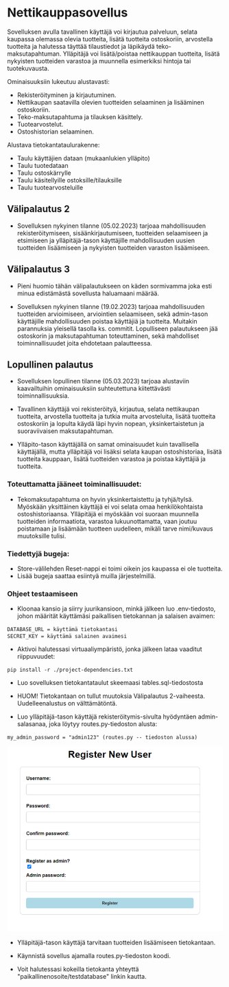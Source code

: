 # Nettikauppasovellus

Sovelluksen avulla tavallinen käyttäjä voi kirjautua palveluun, selata kaupassa olemassa olevia tuotteita, lisätä tuotteita ostoskoriin, arvostella tuotteita ja halutessa täyttää tilaustiedot ja läpikäydä teko-maksutapahtuman. Ylläpitäjä voi lisätä/poistaa nettikauppan tuotteita, lisätä nykyisten tuotteiden varastoa ja muunnella esimerkiksi hintoja tai tuotekuvausta.

Ominaisuuksiin lukeutuu alustavasti:

- Rekisteröityminen ja kirjautuminen.
- Nettikaupan saatavilla olevien tuotteiden selaaminen ja lisääminen ostoskoriin.
- Teko-maksutapahtuma ja tilauksen käsittely.
- Tuotearvostelut.
- Ostoshistorian selaaminen.

Alustava tietokantataulurakenne:

- Taulu käyttäjien dataan (mukaanlukien ylläpito)
- Taulu tuotedataan
- Taulu ostoskärrylle
- Taulu käsitellyille ostoksille/tilauksille
- Taulu tuotearvosteluille

## Välipalautus 2

- Sovelluksen nykyinen tilanne (05.02.2023) tarjoaa mahdollisuuden rekisteröitymiseen, sisäänkirjautumiseen, tuotteiden selaamiseen ja etsimiseen ja ylläpitäjä-tason käyttäjille mahdollisuuden uusien tuotteiden lisäämiseen ja nykyisten tuotteiden varaston lisäämiseen.

## Välipalautus 3

- Pieni huomio tähän välipalautukseen on käden sormivamma joka esti minua edistämästä sovellusta haluamaani määrää.

- Sovelluksen nykyinen tilanne (19.02.2023) tarjoaa mahdollisuuden tuotteiden arvioimiseen, arviointien selaamiseen, sekä admin-tason käyttäjille mahdollisuuden poistaa käyttäjiä ja tuotteita. Muitakin parannuksia yleisellä tasolla ks. commitit. Lopulliseen palautukseen jää ostoskorin ja maksutapahtuman toteuttaminen, sekä mahdolliset toiminnallisuudet joita ehdotetaan palautteessa.

## Lopullinen palautus

- Sovelluksen lopullinen tilanne (05.03.2023) tarjoaa alustaviin kaavailtuihin ominaisuuksiin suhteutettuna kiitettävästi toiminnallisuuksia.

- Tavallinen käyttäjä voi rekisteröityä, kirjautua, selata nettikaupan tuotteita, arvostella tuotteita ja tutkia muita arvosteluita, lisätä tuotteita ostoskoriin ja lopulta käydä läpi hyvin nopean, yksinkertaistetun ja suoraviivaisen maksutapahtuman.

- Ylläpito-tason käyttäjällä on samat ominaisuudet kuin tavallisella käyttäjällä, mutta ylläpitäjä voi lisäksi selata kaupan ostoshistoriaa, lisätä tuotteita kauppaan, lisätä tuotteiden varastoa ja poistaa käyttäjiä ja tuotteita.

### Toteuttamatta jääneet toiminallisuudet:

- Tekomaksutapahtuma on hyvin yksinkertaistettu ja tyhjä/tylsä. Myöskään yksittäinen käyttäjä ei voi selata omaa henkilökohtaista ostoshistoriaansa. Ylläpitäjä ei myöskään voi suoraan muunnella tuotteiden informaatiota, varastoa lukuunottamatta, vaan joutuu poistamaan ja lisäämään tuotteen uudelleen, mikäli tarve nimi/kuvaus muutoksille tulisi.

### Tiedettyjä bugeja:

- Store-välilehden Reset-nappi ei toimi oikein jos kaupassa ei ole tuotteita.
- Lisää bugeja saattaa esiintyä muilla järjestelmillä.

### Ohjeet testaamiseen

- Kloonaa kansio ja siirry juurikansioon, minkä jälkeen luo .env-tiedosto, johon määrität käyttämäsi paikallisen tietokannan ja salaisen avaimen:

```
DATABASE_URL = käyttämä tietokantasi
SECRET_KEY = käyttämä salainen avaimesi
```

- Aktivoi halutessasi virtuaaliympäristö, jonka jälkeen lataa vaaditut riippuvuudet:

```
pip install -r ./project-dependencies.txt
```

- Luo sovelluksen tietokantataulut skeemaasi tables.sql-tiedostosta
- HUOM! Tietokantaan on tullut muutoksia Välipalautus 2-vaiheesta. Uudelleenalustus on välttämätöntä.

- Luo ylläpitäjä-tason käyttäjä rekisteröitymis-sivulta hyödyntäen admin-salasanaa, joka löytyy routes.py-tiedoston alusta:

```
my_admin_password = "admin123" (routes.py -- tiedoston alussa)
```

![Admin](images/register-admin.png "Admin registration")

- Ylläpitäjä-tason käyttäjä tarvitaan tuotteiden lisäämiseen tietokantaan.

- Käynnistä sovellus ajamalla routes.py-tiedoston koodi.

- Voit halutessasi kokeilla tietokanta yhteyttä "paikallinenosoite/testdatabase" linkin kautta.
